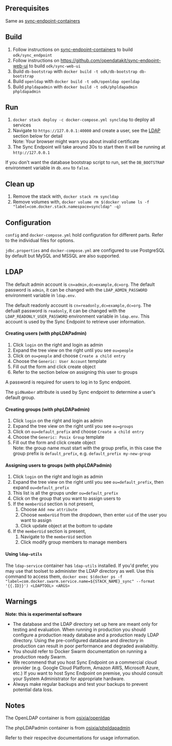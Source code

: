 ## Prerequisites

Same as [sync-endpoint-containers](https://github.com/opendatakit/sync-endpoint-containers)

## Build

1. Follow instructions on [sync-endpoint-containers](https://github.com/opendatakit/sync-endpoint-containers) to build `odk/sync_endpoint`
2. Follow instructions on https://github.com/opendatakit/sync-endpoint-web-ui to build `odk/sync-web-ui`
3. Build `db-bootstrap` with `docker build -t odk/db-bootstrap db-bootstrap`
4. Build `openldap` with `docker build -t odk/openldap openldap`
5. Build `phpldapadmin` with `docker build -t odk/phpldapadmin phpldapadmin`

## Run

1. `docker stack deploy -c docker-compose.yml syncldap` to deploy all services
2. Navigate to `https://127.0.0.1:40000` and create a user, see the [LDAP](#ldap) section below for detail  
   Note: Your browser might warn you about invalid certificate 
3. The Sync Endpoint will take around 30s to start then it will be running at `http://127.0.0.1`

If you don't want the database bootstrap script to run, set the `DB_BOOTSTRAP` environment variable in `db.env` to `false`.

## Clean up

1. Remove the stack with, `docker stack rm syncldap`
2. Remove volumes with, `docker volume rm $(docker volume ls -f "label=com.docker.stack.namespace=syncldap" -q)`

## Configuration

`config` and `docker-compose.yml` hold configuration for different parts. Refer to the individual files for options. 

`jdbc.properties` and `docker-compose.yml` are configured to use PostgreSQL by default but MySQL and MSSQL are also supported. 

## LDAP

The default admin account is `cn=admin,dc=example,dc=org`. The default password is `admin`, it can be changed with the `LDAP_ADMIN_PASSWORD` environment variable in `ldap.env`.

The default readonly account is `cn=readonly,dc=example,dc=org`. The defualt password is `readonly`, it can be changed with the `LDAP_READONLY_USER_PASSWORD` environment variable in `ldap.env`. This account is used by the Sync Endpoint to retrieve user information. 

#### Creating users (with phpLDAPadmin)

1. Click `login` on the right and login as admin
2. Expand the tree view on the right until you see `ou=people`
3. Click on `ou=people` and choose `Create a child entry`
4. Choose the `Generic: User Account` template
5. Fill out the form and click create object
6. Refer to the section below on assigning this user to groups 

A password is required for users to log in to Sync endpoint. 

The `gidNumber` attribute is used by Sync endpoint to determine a user's default group. 

#### Creating groups (with phpLDAPadmin)

1. Click `login` on the right and login as admin
2. Expand the tree view on the right until you see `ou=groups`
3. Click on `ou=default_prefix` and choose `Create a child entry`
4. Choose the `Generic: Posix Group` template
5. Fill out the form and click create object  
   Note: the group name must start with the group prefix, in this case the group prefix is `default_prefix`, e.g. `default_prefix my-new-group`

#### Assigning users to groups (with phpLDAPadmin)

1. Click `login` on the right and login as admin
2. Expand the tree view on the right until you see `ou=default_prefix`, then expand `ou=default_prefix`
3. This list is all the groups under `ou=default_prefix`
4. Click on the group that you want to assign users to 
5. If the `memberUid` section is not present, 
    1. Choose `Add new attribute`
    2. Choose `memberUid` from the dropdown, then enter `uid` of the user you want to assign
    3. Click update object at the bottom to update
6. If the `memberUid` section is present, 
    1. Navigate to the `memberUid` section 
    2. Click modify group members to manage members

#### Using `ldap-utils`

The `ldap-service` container has `ldap-utils` installed. If you'd prefer, you may use that toolset to administer the LDAP directory as well. Use this command to access them, `docker exec $(docker ps -f "label=com.docker.swarm.service.name=${STACK_NAME}_sync" --format '{{.ID}}') <LDAPTOOL> <ARGS>`

## **Warnings**

**Note: this is experimental software**

 - The database and the LDAP directory set up here are meant only for testing and evaluation. When running in production you should configure a production ready database and a production ready LDAP directory. Using the pre-configured database and directory in production can result in poor performance and degraded availabiltiy.
 - You should refer to Docker Swarm documentation on running a production ready Swarm.
 - We recommend that you host Sync Endpoint on a commercial cloud provider (e.g. Google Cloud Platform, Amazon AWS, Microsoft Azure, etc.) If you want to host Sync Endpoint on premise, you should consult your System Administrator for appropriate hardware.
 - Always make regular backups and test your backups to prevent potential data loss. 

## Notes

The OpenLDAP container is from [osixia/openldap](https://github.com/osixia/docker-openldap)

The phpLDAPadmin container is from [osixia/phpldapadmin](https://github.com/osixia/docker-phpLDAPadmin)

Refer to their respecitve documentations for usage information. 
